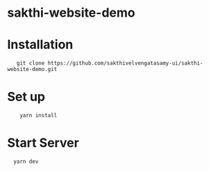 # sakthi-website-demo


# Installation

```
   git clone https://github.com/sakthivelvengatasamy-ui/sakthi-website-demo.git
```

# Set up

```
    yarn install
```

# Start Server

```
  yarn dev
```
